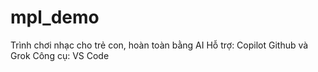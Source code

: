 # mpl_demo
Trình chơi nhạc cho trẻ con, hoàn toàn bằng AI
Hỗ trợ: Copilot Github và Grok
Công cụ: VS Code
